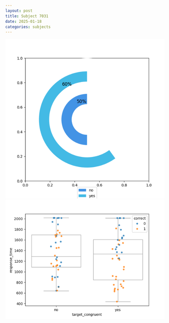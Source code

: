 ```yaml
---
layout: post
title: Subject 7031
date: 2025-01-18
categories: subjects
---
```


![](data/7031/run-31/7031_accuracy_target_congruence.png)
![](data/7031/run-31/7031_rt_congruence.png)
